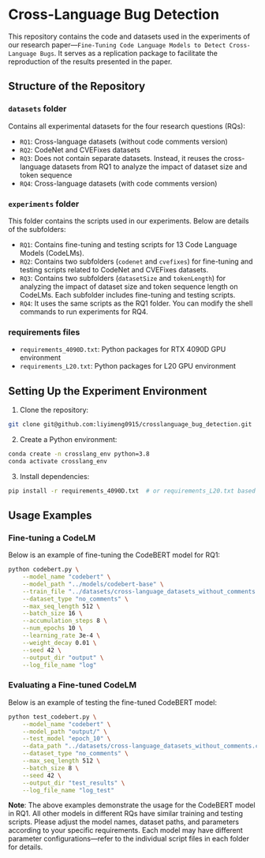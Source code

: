 # Cross-Language Bug Detection
This repository contains the code and datasets used in the experiments of our research paper—`Fine-Tuning Code Language Models to Detect Cross-Language Bugs`. It serves as a replication package to facilitate the reproduction of the results presented in the paper.

## Structure of the Repository

### `datasets` folder
Contains all experimental datasets for the four research questions (RQs):
- `RQ1`: Cross-language datasets (without code comments version)
- `RQ2`: CodeNet and CVEFixes datasets
- `RQ3`: Does not contain separate datasets. Instead, it reuses the cross-language datasets from RQ1 to analyze the impact of dataset size and token sequence
- `RQ4`: Cross-language datasets (with code comments version)

### `experiments` folder
This folder contains the scripts used in our experiments. Below are details of the subfolders:

- `RQ1`: Contains fine-tuning and testing scripts for 13 Code Language Models (CodeLMs).
- `RQ2`: Contains two subfolders (`codenet` and `cvefixes`) for fine-tuning and testing scripts related to CodeNet and CVEFixes datasets.
- `RQ3`: Contains two subfolders (`datasetSize` and `tokenLength`) for analyzing the impact of dataset size and token sequence length on CodeLMs. Each subfolder includes fine-tuning and testing scripts.
- `RQ4`: It uses the same scripts as the RQ1 folder. You can modify the shell commands to run experiments for RQ4.

### requirements files
- `requirements_4090D.txt`: Python packages for RTX 4090D GPU environment
- `requirements_L20.txt`: Python packages for L20 GPU environment

## Setting Up the Experiment Environment
1. Clone the repository:
```bash
git clone git@github.com:liyimeng0915/crosslanguage_bug_detection.git
```
2. Create a Python environment:
```bash
conda create -n crosslang_env python=3.8
conda activate crosslang_env
```
3. Install dependencies:
```bash
pip install -r requirements_4090D.txt  # or requirements_L20.txt based on your GPU
```

## Usage Examples

### Fine-tuning a CodeLM
Below is an example of fine-tuning the CodeBERT model for RQ1:

```bash
python codebert.py \
    --model_name "codebert" \
    --model_path "../models/codebert-base" \
    --train_file "../datasets/cross-language_datasets_without_comments.csv" \
    --dataset_type "no_comments" \
    --max_seq_length 512 \
    --batch_size 16 \
    --accumulation_steps 8 \
    --num_epochs 10 \
    --learning_rate 3e-4 \
    --weight_decay 0.01 \
    --seed 42 \
    --output_dir "output" \
    --log_file_name "log"
```

### Evaluating a Fine-tuned CodeLM
Below is an example of testing the fine-tuned CodeBERT model:

```bash
python test_codebert.py \
    --model_name "codebert" \
    --model_path "output/" \
    --test_model "epoch_10" \
    --data_path "../datasets/cross-language_datasets_without_comments.csv" \
    --dataset_type "no_comments" \
    --max_seq_length 512 \
    --batch_size 8 \
    --seed 42 \
    --output_dir "test_results" \
    --log_file_name "log_test"
```

**Note**: The above examples demonstrate the usage for the CodeBERT model in RQ1. All other models in different RQs have similar training and testing scripts. Please adjust the model names, dataset paths, and parameters according to your specific requirements. Each model may have different parameter configurations—refer to the individual script files in each folder for details.

